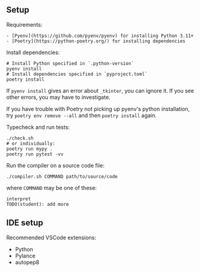 
## Setup

Requirements:

    - [Pyenv](https://github.com/pyenv/pyenv) for installing Python 3.11+
    - [Poetry](https://python-poetry.org/) for installing dependencies

Install dependencies:

    # Install Python specified in `.python-version`
    pyenv install
    # Install dependencies specified in `pyproject.toml`
    poetry install

If `pyenv install` gives an error about `_tkinter`, you can ignore it.
If you see other errors, you may have to investigate.

If you have trouble with Poetry not picking up pyenv's python installation,
try `poetry env remove --all` and then `poetry install` again.

Typecheck and run tests:

    ./check.sh
    # or individually:
    poetry run mypy .
    poetry run pytest -vv

Run the compiler on a source code file:

    ./compiler.sh COMMAND path/to/source/code

where `COMMAND` may be one of these:

    interpret
    TODO(student): add more

## IDE setup

Recommended VSCode extensions:

- Python
- Pylance
- autopep8
